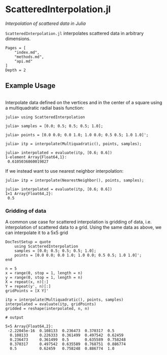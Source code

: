 # ScatteredInterpolation.jl

*Interpolation of scattered data in Julia*

`ScatteredInterpolation.jl` interpolates scattered data in arbitrary dimensions. 

```@contents
Pages = [
    "index.md",
    "methods.md",
    "api.md"
]
Depth = 2
```

## Example Usage

```@example 1
```

Interpolate data defined on the vertices and in the center of a square using a
multiquadratic radial basis function:
```jldoctest intro
julia> using ScatteredInterpolation

julia> samples = [0.0; 0.5; 0.5; 0.5; 1.0];

julia> points = [0.0 0.0; 0.0 1.0; 1.0 0.0; 0.5 0.5; 1.0 1.0]';

julia> itp = interpolate(Multiquadratic(), points, samples);

julia> interpolated = evaluate(itp, [0.6; 0.6])
1-element Array{Float64,1}:
 0.6105036860019827
```

If we instead want to use nearest neighbor interpolation:
```jldoctest intro
julia> itp = interpolate(NearestNeighbor(), points, samples);

julia> interpolated = evaluate(itp, [0.6; 0.6])
1×1 Array{Float64,2}:
 0.5

```

### Gridding of data
A common use case for scattered interpolation is gridding of data, i.e. interpolation of
scattered data to a grid. Using the same data as above, we can interpolate it to a 5x5 grid

```@meta
DocTestSetup = quote
    using ScatteredInterpolation
    samples = [0.0; 0.5; 0.5; 0.5; 1.0];
    points = [0.0 0.0; 0.0 1.0; 1.0 0.0; 0.5 0.5; 1.0 1.0]';
end
```

```jldoctest gridding
n = 5
x = range(0, stop = 1, length = n)
y = range(0, stop = 1, length = n)
X = repeat(x, n)[:]
Y = repeat(y', n)[:]
gridPoints = [X Y]'

itp = interpolate(Multiquadratic(), points, samples)
interpolated = evaluate(itp, gridPoints)
gridded = reshape(interpolated, n, n)

# output

5×5 Array{Float64,2}:
 -2.22045e-16  0.108133  0.236473  0.370317  0.5     
  0.108133     0.226333  0.361499  0.497542  0.62459 
  0.236473     0.361499  0.5       0.635589  0.758248
  0.370317     0.497542  0.635589  0.768751  0.886774
  0.5          0.62459   0.758248  0.886774  1.0
```
